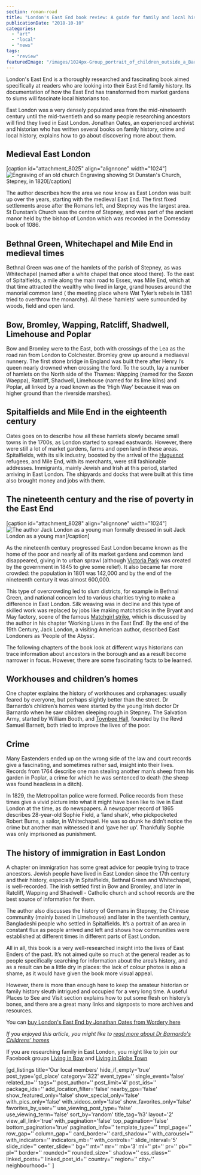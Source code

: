 ```yaml
---
section: roman-road
title: "London's East End book review: A guide for family and local historians by Jonathan Oates"
publicationDate: "2018-10-10"
categories: 
  - "art"
  - "local"
  - "news"
tags: 
  - "review"
featuredImage: "/images/1024px-Group_portrait_of_children_outside_a_Barnardo_home._Wellcome_L0000901.jpg"
---
```


London's East End is a thoroughly researched and fascinating book aimed specifically at readers who are looking into their East End family history. Its documentation of how the East End has transformed from market gardens to slums will fascinate local historians too.

East London was a very densely populated area from the mid-nineteenth century until the mid-twentieth and so many people researching ancestors will find they lived in East London. Jonathan Oates, an experienced archivist and historian who has written several books on family history, crime and local history, explains how to go about discovering more about them.

## Medieval East London

\[caption id="attachment\_8025" align="alignnone" width="1024"\]![Engraving of an old church](/images/1280px-Brayley1820_p5.031_-_Stepney_Church_Middlesex-1024x659.jpg) Engraving showing St Dunstan's Church, Stepney, in 1820\[/caption\]

The author describes how the area we now know as East London was built up over the years, starting with the medieval East End. The first fixed settlements arose after the Romans left, and Stepney was the largest area. St Dunstan’s Church was the centre of Stepney, and was part of the ancient manor held by the bishop of London which was recorded in the Domesday book of 1086.

## Bethnal Green, Whitechapel and Mile End in medieval times

Bethnal Green was one of the hamlets of the parish of Stepney, as was Whitechapel (named after a white chapel that once stood there). To the east of Spitalfields, a mile along the main road to Essex, was Mile End, which at that time attracted the wealthy who lived in large, grand houses around the manorial common land ( the meeting place where Wat Tyler’s rebels in 1381 tried to overthrow the monarchy). All these ‘hamlets’ were surrounded by woods, field and open land.

## Bow, Bromley, Wapping, Ratcliff, Shadwell, Limehouse and Poplar

Bow and Bromley were to the East, both with crossings of the Lea as the road ran from London to Colchester. Bromley grew up around a mediaeval nunnery. The first stone bridge in England was built there after Henry I’s queen nearly drowned when crossing the ford. To the south, lay a number of hamlets on the North side of the Thames: Wapping (named for the Saxon Waeppa), Ratcliff, Shadwell, Limehouse (named for its lime kilns) and Poplar, all linked by a road known as the ‘High Way’ because it was on higher ground than the riverside marshes).

## Spitalfields and Mile End in the eighteenth century

Oates goes on to describe how all these hamlets slowly became small towns in the 1700s, as London started to spread eastwards. However, there were still a lot of market gardens, farms and open land in these areas. Spitalfields, with its silk industry, boosted by the arrival of the [Huguenot](https://romanroadlondon.com/the-story-of-the-huguenots-joyce-hampton-book-review/) refugees, and Mile End, with its merchants, were still fashionable addresses. Immigrants, mainly Jewish and Irish at this period, started arriving in East London. The shipyards and docks that were built at this time also brought money and jobs with them.

## The nineteenth century and the rise of poverty in the East End

\[caption id="attachment\_8028" align="alignnone" width="1024"\]![The author Jack London as a young man formally dressed in suit](/images/Jack-London-young-cropped-1024x687.jpg) Jack London as a young man\[/caption\]

As the nineteenth century progressed East London became known as the home of the poor and nearly all of its market gardens and common land disappeared, giving in to urban sprawl (although [Victoria Park](https://romanroadlondon.com/victoria-park-east-london-bow/) was created by the government in 1845 to give some relief). It also became far more crowded: the population in 1801 was 142,000 and by the end of the nineteenth century it was almost 600,000.

This type of overcrowding led to slum districts, for example in Bethnal Green, and national concern led to various charities trying to make a difference in East London. Silk weaving was in decline and this type of skilled work was replaced by jobs like making matchsticks in the Bryant and May factory, scene of the famous [Matchgirl strike](https://romanroadlondon.com/annie-besant-match-girl-riots-bow/), which is discussed by the author in his chapter ‘Working Lives in the East End’. By the end of the 19th Century, Jack London, a visiting American author, described East Londoners as ‘People of the Abyss’.

The following chapters of the book look at different ways historians can trace information about ancestors in the borough and as a result become narrower in focus. However, there are some fascinating facts to be learned.

## Workhouses and children’s homes

One chapter explains the history of workhouses and orphanages: usually feared by everyone, but perhaps slightly better than the street. Dr Barnardo’s children’s homes were started by the young Irish doctor Dr Barnardo when he saw children sleeping rough in Stepney. The Salvation Army, started by William Booth, and [Toynbee Hall](https://romanroadlondon.com/toynbee-hall-reducing-poverty-tower-hamlets/), founded by the Revd Samuel Barnett, both tried to improve the lives of the poor.

## Crime

Many Eastenders ended up on the wrong side of the law and court records give a fascinating, and sometimes rather sad, insight into their lives. Records from 1764 describe one man stealing another man’s sheep from his garden in Poplar, a crime for which he was sentenced to death (the sheep was found headless in a ditch).

In 1829, the Metropolitan police were formed. Police records from these times give a vivid picture into what it might have been like to live in East London at the time, as do newspapers. A newspaper record of 1865 describes 28-year-old Sophie Field, a ‘land shark’, who pickpocketed Robert Burns, a sailor, in Whitechapel. He was so drunk he didn’t notice the crime but another man witnessed it and ‘gave her up’. Thankfully Sophie was only imprisoned as punishment.

## The history of immigration in East London

A chapter on immigration has some great advice for people trying to trace ancestors. Jewish people have lived in East London since the 17th century and their history, especially in Spitalfields, Bethnal Green and Whitechapel, is well-recorded. The Irish settled first in Bow and Bromley, and later in Ratcliff, Wapping and Shadwell - Catholic church and school records are the best source of information for them.

The author also discusses the history of Germans in Stepney, the Chinese community (mainly based in Limehouse) and later in the twentieth century, Bangladeshi people who settled in Spitalfields. It’s a portrait of an area in constant flux as people arrived and left and shows how communities were established at different times in different parts of East London.

All in all, this book is a very well-researched insight into the lives of East Enders of the past. It’s not aimed quite so much at the general reader as to people specifically searching for information about the area’s history, and as a result can be a little dry in places: the lack of colour photos is also a shame, as it would have given the book more visual appeal.

However, there is more than enough here to keep the amateur historian or family history sleuth intrigued and occupied for a very long time. A useful Places to See and Visit section explains how to put some flesh on history’s bones, and there are a great many links and signposts to more archives and resources.

You can [buy London's East End by Jonathan Oates from Wordery here](https://wordery.com/londons-east-end-jonathan-oates-9781526724113)

_If you enjoyed this article, you might like to [read more about Dr Barnardo's Childrens' homes](https://romanroadlondon.com/dr-barnardo-east-london/)_

If you are researching family in East London, you might like to join our Facebook groups [Living in Bow](https://www.facebook.com/groups/livinginbow/) and [Living in Globe Town](https://www.facebook.com/groups/1324330194360725/)

\[gd\_listings title='Our local members' hide\_if\_empty='true' post\_type='gd\_place' category='322' event\_type='' single\_event='false' related\_to='' tags='' post\_author='' post\_limit='4' post\_ids='' package\_ids='' add\_location\_filter='false' nearby\_gps='false' show\_featured\_only='false' show\_special\_only='false' with\_pics\_only='false' with\_videos\_only='false' show\_favorites\_only='false' favorites\_by\_user='' use\_viewing\_post\_type='false' use\_viewing\_term='false' sort\_by='random' title\_tag='h3' layout='2' view\_all\_link='true' with\_pagination='false' top\_pagination='false' bottom\_pagination='true' pagination\_info='' template\_type='' tmpl\_page='' row\_gap='' column\_gap='' card\_border='' card\_shadow='' with\_carousel='' with\_indicators='' indicators\_mb='' with\_controls='' slide\_interval='5' slide\_ride='' center\_slide='' bg='' mt='' mr='' mb='3' ml='' pt='' pr='' pb='' pl='' border='' rounded='' rounded\_size='' shadow='' css\_class='' linked\_posts='' linked\_post\_id='' country='' region='' city='' neighbourhood='' \]
